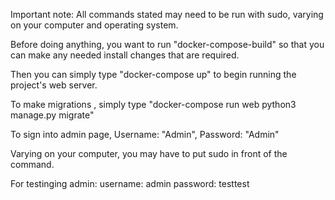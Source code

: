 Important note:
	All commands stated may need to be run with sudo, varying on your computer and operating system.

Before doing anything, you want to run "docker-compose-build" so that you can make any needed install changes that are required.

Then you can simply type "docker-compose up" to begin running the project's web server.

To make migrations , simply type "docker-compose run web python3 manage.py migrate"

To sign into admin page, Username: "Admin", Password: "Admin"

Varying on your computer, you may have to put sudo in front of the command.


For testinging admin:
	username: admin
	password: testtest